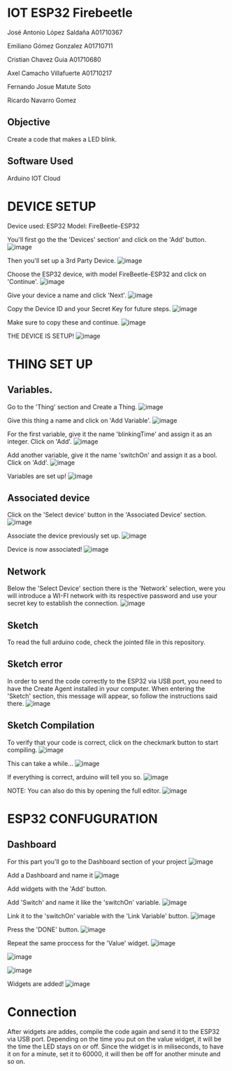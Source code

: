 # IOT ESP32 Firebeetle 

José Antonio López Saldaña A01710367

Emiliano Gómez Gonzalez A01710711

Cristian Chavez Guia A01710680

Axel Camacho Villafuerte A01710217

Fernando Josue Matute Soto

Ricardo Navarro Gomez

## Objective
Create a code that makes a LED blink.

## Software Used
Arduino IOT Cloud


# DEVICE SETUP

Device used: ESP32 
Model: FireBeetle-ESP32


You'll first go the the 'Devices' section' and click on the 'Add' button.
![image](https://user-images.githubusercontent.com/89211436/223789106-2002b6ad-5956-445a-adab-37f2d21e4730.png)

Then you'll set up a 3rd Party Device.
![image](https://user-images.githubusercontent.com/89211436/223789371-d736460d-ba26-441f-9d27-a3e28d176922.png)

Choose the ESP32 device, with model FireBeetle-ESP32 and click on 'Continue'.
![image](https://user-images.githubusercontent.com/89211436/223789572-91513809-7974-4bfe-aa81-66058cbdf8a7.png)

Give your device a name and click 'Next'.
![image](https://user-images.githubusercontent.com/89211436/223789841-8df91114-e607-4704-a448-f2aa3ce147fd.png)

Copy the Device ID and your Secret Key for future steps.
![image](https://user-images.githubusercontent.com/89211436/223790419-27cba670-5491-4abb-b3d3-a8f390aa6c2f.png)

Make sure to copy these and continue.
![image](https://user-images.githubusercontent.com/89211436/223790693-51bc7c36-8f4a-47cc-9407-ab31d5e8be27.png)

THE DEVICE IS SETUP!
![image](https://user-images.githubusercontent.com/89211436/223790826-801cda76-8732-45ec-bb5f-9863425e7cdf.png)



# THING SET UP

## Variables.
Go to the 'Thing' section and Create a Thing.
![image](https://user-images.githubusercontent.com/89211436/223791302-8d868575-9155-494c-b6a0-6960ab810d6e.png)

Give this thing a name and click on 'Add Variable'.
![image](https://user-images.githubusercontent.com/89211436/223791740-b21a8717-83df-4207-9f10-96700ce1fc3f.png)

For the first variable, give it the name 'blinkingTime' and assign it as an integer. Click on 'Add'.
![image](https://user-images.githubusercontent.com/89211436/223792169-ad0a404b-fc29-4c12-84b7-92e8039222de.png)

Add another variable, give it the name 'switchOn' and assign it as a bool. Click on 'Add'.
![image](https://user-images.githubusercontent.com/89211436/223792429-3202bb7a-60cd-4530-b822-7b8bef59c1bf.png)

Variables are set up!
![image](https://user-images.githubusercontent.com/89211436/223792789-2fb61736-1ab1-4507-b08f-587ae8538edc.png)



## Associated device

Click on the 'Select device' button in the 'Associated Device' section.
![image](https://user-images.githubusercontent.com/89211436/223907813-10dfadbf-efd6-4228-8c51-dd4f22ce72d2.png)

Associate the device previously set up.
![image](https://user-images.githubusercontent.com/89211436/223907911-769f0fe1-7eae-4695-a061-b3b585488e78.png)

Device is now associated!
![image](https://user-images.githubusercontent.com/89211436/223907998-2401829a-3a87-4f34-9c45-f9eece5c1f99.png)


## Network
Below the 'Select Device' section there is the 'Network' selection, were you will introduce a WI-FI network with its respective password and use your secret key to establish the connection.
![image](https://user-images.githubusercontent.com/89211436/223908277-ea45e28d-c858-47f4-af65-cfba23e87da3.png)


## Sketch
To read the full arduino code, check the jointed file in this repository. 

## Sketch error
In order to send the code correctly to the ESP32 via USB port, you need to have the Create Agent installed in your computer.
When entering the 'Sketch' section, this message will appear, so follow the instructions said there.
![image](https://user-images.githubusercontent.com/89211436/223909764-e39e96c9-7c10-4256-bacc-c6dfb4172cd9.png)


## Sketch Compilation
To verify that your code is correct, click on the checkmark button to start compiling.
![image](https://user-images.githubusercontent.com/89211436/223909952-780e80fc-b776-4c83-9b61-2ba07f556844.png)

This can take a while...
![image](https://user-images.githubusercontent.com/89211436/223910031-cd5eca0c-0687-4589-bc5f-0a73a79e685c.png)

If everything is correct, arduino will tell you so.
![image](https://user-images.githubusercontent.com/89211436/223910112-7a0a8b47-edd7-4e66-9ee4-03af12aaae73.png)

NOTE: You can also do this by opening the full editor.
![image](https://user-images.githubusercontent.com/89211436/223910272-a4e7dbcb-2244-4942-8a73-02062c8eccf9.png)



# ESP32 CONFUGURATION

## Dashboard
For this part you'll go to the Dashboard section of your project
![image](https://user-images.githubusercontent.com/89211436/223786403-e3e91d80-0eba-4243-a9b2-859f55999a19.png)

Add a Dashboard and name it
![image](https://user-images.githubusercontent.com/89211436/223786681-c87cc644-4ba2-489d-b679-ceab08e2f293.png)

Add widgets with the 'Add' button. 

Add 'Switch' and name it like the 'switchOn' variable.
![image](https://user-images.githubusercontent.com/89211436/223787198-9f2c3696-b84c-41e1-8b4e-611d3a44b39b.png)

Link it to the 'switchOn' variable with the 'Link Variable' button.
![image](https://user-images.githubusercontent.com/89211436/223787422-eb7490c9-c468-4690-8752-356d45071005.png)

Press the 'DONE' button.
![image](https://user-images.githubusercontent.com/89211436/223787596-2a1e3630-1813-4787-8f5d-0210a38036b6.png)


Repeat the same proccess for the 'Value' widget.
![image](https://user-images.githubusercontent.com/89211436/223787877-326ac37c-64dc-44be-935b-fd7643a95e53.png)

![image](https://user-images.githubusercontent.com/89211436/223787967-08d4b542-679c-403d-b0e6-1573de76b644.png)

![image](https://user-images.githubusercontent.com/89211436/223788061-37b084b0-d7dc-49cb-991d-0789ef83c013.png)


Widgets are added!
![image](https://user-images.githubusercontent.com/89211436/223788209-0044f20c-bf5d-45ad-8bdd-e04ecc9a8eea.png)



# Connection
After widgets are addes, compile the code again and send it to the ESP32 via USB port. Depending on the time you put on the value widget, it will be the time the LED stays on or off. Since the widget is in miliseconds, to have it on for a minute, set it to 60000, it will then be off for another minute and so on. 








